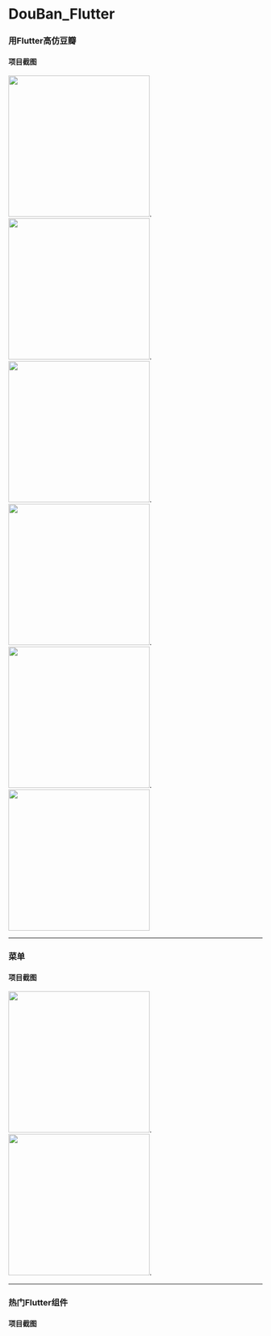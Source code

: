 # DouBan_Flutter
### 用Flutter高仿豆瓣

#### 项目截图
<img src="https://github.com/DargonLee/DouBan_Flutter/blob/master/screenshots/01.png" width="280">.<img src="https://github.com/DargonLee/DouBan_Flutter/blob/master/screenshots/02.png" width="280">.<img src="https://github.com/DargonLee/DouBan_Flutter/blob/master/screenshots/03.png" width="280">.<img src="https://github.com/DargonLee/DouBan_Flutter/blob/master/screenshots/04.png" width="280">.<img src="https://github.com/DargonLee/DouBan_Flutter/blob/master/screenshots/05.png" width="280">.<img src="https://github.com/DargonLee/DouBan_Flutter/blob/master/screenshots/06.png" width="280">

***

### 菜单

#### 项目截图
<img src="https://github.com/DargonLee/DouBan_Flutter/blob/master/screenshots/07.png" width="280">.<img src="https://github.com/DargonLee/DouBan_Flutter/blob/master/screenshots/08.png" width="280">.

***

### 热门Flutter组件
#### 项目截图
